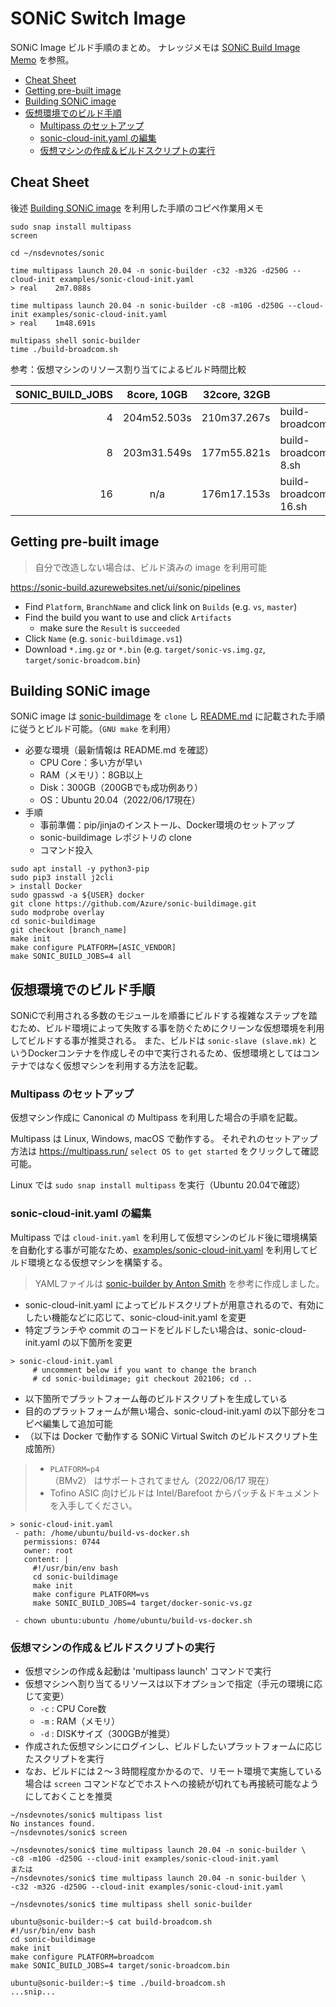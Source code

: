 # SONiC Switch Image

SONiC Image ビルド手順のまとめ。
ナレッジメモは [SONiC Build Image Memo](sonic-buildimage-memo.md) を参照。

- [Cheat Sheet](#cheat-sheet)
- [Getting pre-built image](#getting-pre-built-image)
- [Building SONiC image](#building-sonic-image)
- [仮想環境でのビルド手順](#仮想環境でのビルド手順)
  - [Multipass のセットアップ](#multipass-のセットアップ)
  - [sonic-cloud-init.yaml の編集](#sonic-cloud-inityaml-の編集)
  - [仮想マシンの作成＆ビルドスクリプトの実行](#仮想マシンの作成ビルドスクリプトの実行)

## Cheat Sheet

後述 [Building SONiC image](#仮想環境でのビルド手順) を利用した手順のコピペ作業用メモ

```
sudo snap install multipass
screen

cd ~/nsdevnotes/sonic

time multipass launch 20.04 -n sonic-builder -c32 -m32G -d250G --cloud-init examples/sonic-cloud-init.yaml
> real    2m7.088s

time multipass launch 20.04 -n sonic-builder -c8 -m10G -d250G --cloud-init examples/sonic-cloud-init.yaml
> real    1m48.691s

multipass shell sonic-builder
time ./build-broadcom.sh

```

参考：仮想マシンのリソース割り当てによるビルド時間比較

| SONIC_BUILD_JOBS |  8core, 10GB | 32core, 32GB |                      |
|-----------------:|:------------:|-------------:|:---------------------|
|                4 |  204m52.503s |  210m37.267s | build-broadcom.sh    |
|                8 |  203m31.549s |  177m55.821s | build-broadcom-8.sh  |
|               16 |      n/a     |  176m17.153s | build-broadcom-16.sh |


## Getting pre-built image

> 自分で改造しない場合は、ビルド済みの image を利用可能

https://sonic-build.azurewebsites.net/ui/sonic/pipelines

- Find `Platform`, `BranchName` and click link on `Builds` (e.g. `vs`, `master`)
- Find the build you want to use and click `Artifacts`
  - make sure the `Result` is `succeeded`
- Click `Name` (e.g. `sonic-buildimage.vs1`)
- Download `*.img.gz` or `*.bin` (e.g. `target/sonic-vs.img.gz`, `target/sonic-broadcom.bin`)

## Building SONiC image

SONiC image は [sonic-buildimage](https://github.com/Azure/sonic-buildimage/) を `clone` し [README.md](https://github.com/Azure/sonic-buildimage/blob/master/README.md) に記載された手順に従うとビルド可能。（`GNU make` を利用）

- 必要な環境（最新情報は README.md を確認）
  - CPU Core：多い方が早い
  - RAM（メモリ）：8GB以上
  - Disk：300GB（200GBでも成功例あり）
  - OS：Ubuntu 20.04（2022/06/17現在）
- 手順
  - 事前準備：pip/jinjaのインストール、Docker環境のセットアップ
  - sonic-buildimage レポジトリの clone
  - コマンド投入

```
sudo apt install -y python3-pip
sudo pip3 install j2cli
> install Docker
sudo gpasswd -a ${USER} docker
git clone https://github.com/Azure/sonic-buildimage.git
sudo modprobe overlay
cd sonic-buildimage
git checkout [branch_name]
make init
make configure PLATFORM=[ASIC_VENDOR]
make SONIC_BUILD_JOBS=4 all
```

## 仮想環境でのビルド手順

SONiCで利用される多数のモジュールを順番にビルドする複雑なステップを踏むため、ビルド環境によって失敗する事を防ぐためにクリーンな仮想環境を利用してビルドする事が推奨される。
また、ビルドは `sonic-slave (slave.mk)` というDockerコンテナを作成しその中で実行されるため、仮想環境としてはコンテナではなく仮想マシンを利用する方法を記載。

### Multipass のセットアップ

仮想マシン作成に Canonical の Multipass を利用した場合の手順を記載。

Multipass は Linux, Windows, macOS で動作する。
それぞれのセットアップ方法は https://multipass.run/  `select OS to get started` をクリックして確認可能。

Linux では `sudo snap install multipass` を実行（Ubuntu 20.04で確認）

### sonic-cloud-init.yaml の編集

Multipass では `cloud-init.yaml` を利用して仮想マシンのビルド後に環境構築を自動化する事が可能なため、[examples/sonic-cloud-init.yaml](examples/sonic-cloud-init.yaml) を利用してビルド環境となる仮想マシンを構築する。

> YAMLファイルは [sonic-builder by Anton Smith](https://github.com/antongisli/sonic-builder) を参考に作成しました。

- sonic-cloud-init.yaml によってビルドスクリプトが用意されるので、有効にしたい機能などに応じて、sonic-cloud-init.yaml を変更
- 特定ブランチや commit のコードをビルドしたい場合は、sonic-cloud-init.yaml の以下箇所を変更

```
> sonic-cloud-init.yaml
     # uncomment below if you want to change the branch
     # cd sonic-buildimage; git checkout 202106; cd ..
```

- 以下箇所でプラットフォーム毎のビルドスクリプトを生成している
- 目的のプラットフォームが無い場合、sonic-cloud-init.yaml の以下部分をコピペ編集して追加可能
- （以下は Docker で動作する SONiC Virtual Switch のビルドスクリプト生成箇所）

> - `PLATFORM=p4` （BMv2） はサポートされてません（2022/06/17 現在）
> - Tofino ASIC 向けビルドは Intel/Barefoot からパッチ＆ドキュメントを入手してください。

```
> sonic-cloud-init.yaml
 - path: /home/ubuntu/build-vs-docker.sh
   permissions: 0744
   owner: root
   content: |
     #!/usr/bin/env bash
     cd sonic-buildimage
     make init
     make configure PLATFORM=vs
     make SONIC_BUILD_JOBS=4 target/docker-sonic-vs.gz

 - chown ubuntu:ubuntu /home/ubuntu/build-vs-docker.sh
```

### 仮想マシンの作成＆ビルドスクリプトの実行

- 仮想マシンの作成＆起動は 'multipass launch' コマンドで実行
- 仮想マシンへ割り当てるリソースは以下オプションで指定（手元の環境に応じて変更）
  - `-c` : CPU Core数
  - `-m` : RAM（メモリ）
  - `-d` : DISKサイズ（300GBが推奨）
- 作成された仮想マシンにログインし、ビルドしたいプラットフォームに応じたスクリプトを実行
- なお、ビルドには２～３時間程度かかるので、リモート環境で実施している場合は `screen` コマンドなどでホストへの接続が切れても再接続可能なようにしておくことを推奨

```
~/nsdevnotes/sonic$ multipass list
No instances found.
~/nsdevnotes/sonic$ screen

~/nsdevnotes/sonic$ time multipass launch 20.04 -n sonic-builder \
-c8 -m10G -d250G --cloud-init examples/sonic-cloud-init.yaml
または
~/nsdevnotes/sonic$ time multipass launch 20.04 -n sonic-builder \
-c32 -m32G -d250G --cloud-init examples/sonic-cloud-init.yaml

~/nsdevnotes/sonic$ time multipass shell sonic-builder

ubuntu@sonic-builder:~$ cat build-broadcom.sh
#!/usr/bin/env bash
cd sonic-buildimage
make init
make configure PLATFORM=broadcom
make SONIC_BUILD_JOBS=4 target/sonic-broadcom.bin

ubuntu@sonic-builder:~$ time ./build-broadcom.sh
...snip...
```

